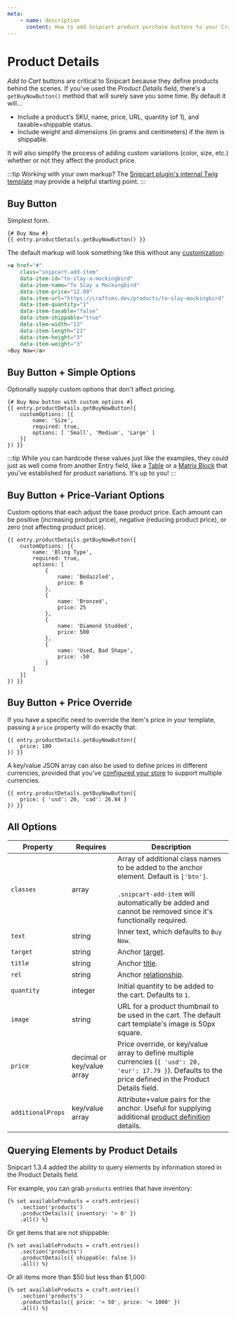 ```yaml
---
meta:
    - name: description
      content: How to add Snipcart product purchase buttons to your Craft CMS frontend.
---
```


# Product Details

_Add to Cart_ buttons are critical to Snipcart because they define products behind the scenes. If you've used the _Product Details_ field, there's a `getBuyNowButton()` method that will surely save you some time. By default it will...

- Include a product's SKU, name, price, URL, quantity (of 1), and taxable+shippable status.
- Include weight and dimensions (in grams and centimeters) if the item is shippable.

It will also simplify the process of adding custom variations (color, size, etc.) whether or not they affect the product price.

:::tip
Working with your own markup? The [Snipcart plugin's internal Twig template](https://github.com/workingconcept/snipcart-craft-plugin/blob/master/src/templates/fields/front-end/buy-now.twig) may provide a helpful starting point.
:::

## Buy Button

Simplest form.

```twig
{# Buy Now #}
{{ entry.productDetails.getBuyNowButton() }}
```

The default markup will look something like this without any [customization](/templating/fields.md#additional-options):

```html
<a href="#"
    class="snipcart-add-item"
    data-item-id="to-slay-a-mockingbird"
    data-item-name="To Slay a Mockingbird"
    data-item-price="12.99"
    data-item-url="https://craftcms.dev/products/to-slay-mockingbird"
    data-item-quantity="1"
    data-item-taxable="false"
    data-item-shippable="true"
    data-item-width="13"
    data-item-length="21"
    data-item-height="3"
    data-item-weight="3"
>Buy Now</a>
```

## Buy Button + Simple Options

Optionally supply custom options that don't affect pricing.

```twig
{# Buy Now button with custom options #}
{{ entry.productDetails.getBuyNowButton({
    customOptions: [{
        name: 'Size',
        required: true,
        options: [ 'Small', 'Medium', 'Large' ]
    }]
}) }}
```

:::tip
While you can hardcode these values just like the examples, they could just as well come from another Entry field, like a [Table](https://docs.craftcms.com/v3/table-fields.html#settings) or a [Matrix Block](https://docs.craftcms.com/v3/matrix-fields.html#settings) that you've established for product variations. It's up to you!
:::

## Buy Button + Price-Variant Options

Custom options that each adjust the base product price. Each amount can be positive (increasing product price), negative (reducing product price), or zero (not affecting product price).

```twig
{{ entry.productDetails.getBuyNowButton({
    customOptions: [{
        name: 'Bling Type',
        required: true,
        options: [
            {
                name: 'Bedazzled',
                price: 0
            },
            {
                name: 'Bronzed',
                price: 25
            },
            {
                name: 'Diamond Studded',
                price: 500
            },
            {
                name: 'Used, Bad Shape',
                price: -50
            }
        ]
    }]
}) }}
```

## Buy Button + Price Override

If you have a specific need to override the item's price in your template, passing a `price` property will do exactly that:

```twig
{{ entry.productDetails.getBuyNowButton({
    price: 100
}) }}
```

A key/value JSON array can also be used to define prices in different currencies, provided that you've [configured your store](https://docs.snipcart.com/v2/configuration/multi-currency) to support multiple currencies.

```twig
{{ entry.productDetails.getBuyNowButton({
    price: { 'usd': 20, 'cad': 26.84 }
}) }}
```

## All Options

| Property          | Requires                   | Description                                                                                                                                                                                              |
| ----------------- | -------------------------- | -------------------------------------------------------------------------------------------------------------------------------------------------------------------------------------------------------- |
| `classes`         | array                      | Array of additional class names to be added to the anchor element. Default is `['btn']`.<br><br>`.snipcart-add-item` will automatically be added and cannot be removed since it's functionally required. |
| `text`            | string                     | Inner text, which defaults to `Buy Now`.                                                                                                                                                                 |
| `target`          | string                     | Anchor [target](https://www.w3schools.com/TAGs/att_a_target.asp).                                                                                                                                        |
| `title`           | string                     | Anchor [title](https://www.w3schools.com/tags/att_title.asp).                                                                                                                                            |
| `rel`             | string                     | Anchor [relationship](https://www.w3schools.com/TAGs/att_a_rel.asp).                                                                                                                                     |
| `quantity`        | integer                    | Initial quantity to be added to the cart. Defaults to `1`.                                                                                                                                               |
| `image`           | string                     | URL for a product thumbnail to be used in the cart. The default cart template's image is 50px square.                                                                                                    |
| `price`           | decimal or key/value array | Price override, or key/value array to define multiple currencies (`{ 'usd': 20, 'eur': 17.79 }`). Defaults to the price defined in the Product Details field.                                            |
| `additionalProps` | key/value array            | Attribute+value pairs for the anchor. Useful for supplying additional [product definition](https://docs.snipcart.com/v2/configuration/product-definition) details.                                          |

## Querying Elements by Product Details

Snipcart 1.3.4 added the ability to query elements by information stored in the Product Details field.

For example, you can grab `products` entries that have inventory:

```twig
{% set availableProducts = craft.entries()
    .section('products')
    .productDetails({ inventory: '> 0' })
    .all() %}
```

Or get items that are not shippable:

```twig
{% set availableProducts = craft.entries()
    .section('products')
    .productDetails({ shippable: false })
    .all() %}
```

Or all items more than $50 but less than $1,000:

```twig
{% set availableProducts = craft.entries()
    .section('products')
    .productDetails({ price: '> 50', price: '< 1000' })
    .all() %}
```